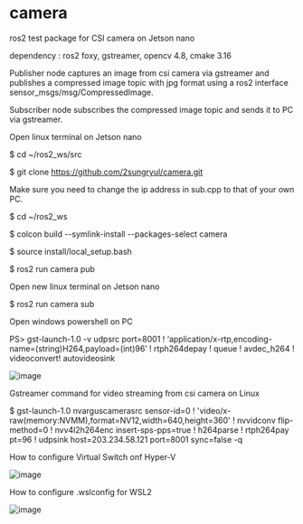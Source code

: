 # camera
ros2 test package for CSI camera on Jetson nano

dependency : ros2 foxy, gstreamer, opencv 4.8, cmake 3.16

Publisher node captures an image from csi camera via gstreamer and publishes a compressed image topic with jpg format using a ros2 interface sensor_msgs/msg/CompressedImage.

Subscriber node subscribes the compressed image topic and sends it to PC via gstreamer.

Open linux terminal on Jetson nano

$ cd ~/ros2_ws/src

$ git clone https://github.com/2sungryul/camera.git

Make sure you need to change the ip address in sub.cpp to that of your own PC.

$ cd ~/ros2_ws

$ colcon build --symlink-install --packages-select camera

$ source install/local_setup.bash

$ ros2 run camera pub

Open new linux terminal on Jetson nano

$ ros2 run camera sub

Open windows powershell on PC

PS> gst-launch-1.0 -v udpsrc port=8001 ! ‘application/x-rtp,encoding-name=(string)H264,payload=(int)96’ ! rtph264depay ! queue ! avdec_h264 ! videoconvert! autovideosink

![image](https://github.com/2sungryul/camera/assets/67367753/61171e79-f093-441a-ad77-ae4f7b8adc19)

Gstreamer command for video streaming from csi camera on Linux 

$ gst-launch-1.0 nvarguscamerasrc sensor-id=0 ! 'video/x-raw(memory:NVMM),format=NV12,width=640,height=360' ! nvvidconv flip-method=0 ! nvv4l2h264enc insert-sps-pps=true ! h264parse ! rtph264pay pt=96 ! udpsink host=203.234.58.121 port=8001 sync=false -q

How to configure Virtual Switch onf Hyper-V 

![image](https://github.com/2sungryul/camera/assets/67367753/273c7a3c-af2d-40ac-a0fe-ae18f5b98443)

How to configure .wslconfig for WSL2

![image](https://github.com/2sungryul/camera/assets/67367753/1bf746e9-707b-416a-9987-02c689287da6)


